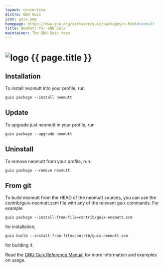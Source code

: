 ```yaml
---
layout: concertina
distro: GNU Guix
icon: guix.png
homepage: https://www.gnu.org/software/guix/packages/n.html#neomutt
title: NeoMutt for GNU Guix
maintainer: The GNU Guix team
---
```


# ![logo](/images/distros/{{page.icon}}) {{ page.title }}

## Installation <a class="offset" id="install"></a>

To install neomutt into your profile, run

```
guix package --install neomutt
```

## Update <a class="offset" id="update"></a>

To upgrade just neomutt in your profile, run

```
guix package --upgrade neomutt
```

## Uninstall <a class="offset" id="uninstall"></a>

To remove neomutt from your profile, run

```
guix package --remove neomutt
```

## From git <a class="offset" id="dev-build"></a>

To build neomutt from the HEAD of the neomutt sources,
you can use the contrib/guix-neomutt.scm file with any
of the relevant guix commands. For example

```
guix package --install-from-file=contrib/guix-neomutt.scm
```

for installation,

```
guix build --install-from-file=contrib/guix-neomutt.scm
```

for building it.

Read the [GNU Guix Reference Manual](https://www.gnu.org/software/guix/manual/guix.html) for more information
and examples on usage.